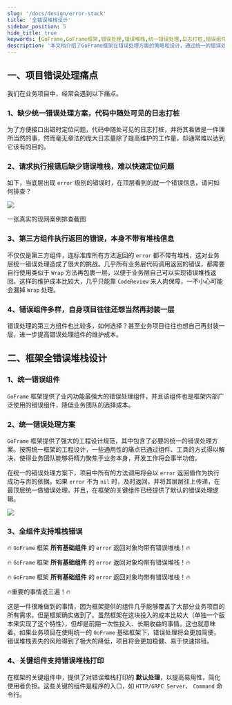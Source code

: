 ```yaml
---
slug: '/docs/design/error-stack'
title: '全错误堆栈设计'
sidebar_position: 5
hide_title: true
keywords: [GoFrame,GoFrame框架,错误处理,错误堆栈,统一错误处理,日志打桩,错误组件,堆栈信息,第三方组件,错误返回]
description: '本文档介绍了GoFrame框架在错误处理方面的策略和设计，通过统一的错误处理方案和错误组件，解决了项目中常见的错误堆栈缺失和日志冗余等问题。GoFrame框架的全组件支持错误堆栈功能，降低了错误排查和维护的成本，提高了项目的稳定性和易用性。'
---
```


## 一、项目错误处理痛点

我们在业务项目中，经常会遇到以下痛点。

### 1、缺少统一错误处理方案，代码中随处可见的日志打桩

为了方便接口出错时定位问题，代码中随处可见的日志打桩，并将其看做是一件理所当然的事，然而毫无章法的庞大日志量除了提高维护的工作量，却通常难以达到它该有的目的。

### 2、请求执行报错后缺少错误堆栈，难以快速定位问题

如下，当底层出现 `error` 级别的错误时，在顶层看到的就一个错误信息，请问如何排查？

![](/markdown/d0a2ecfa83e3b3107e38a519bacf0f17.png)

一张真实的现网案例排查截图

### 3、第三方组件执行返回的错误，本身不带有堆栈信息

不仅仅是第三方组件，连标准库所有方法返回的 `error` 都不带有堆栈，这对业务层统一错误处理造成了很大的挑战。几乎所有业务层代码调用返回的错误，都需要自行使用类似于 `Wrap` 方法再包裹一层，以便于业务层自己可以实现错误堆栈返回。这样的维护成本比较大，几乎只能靠 `CodeReview` 来人肉保障，一不小心可能会漏掉 `Wrap` 处理。

### 4、错误组件多样，自身项目往往还想当然再封装一层

错误处理的第三方组件也比较多，如何选择？甚至业务项目往往也想自己再封装一层，进一步提高错误处理组件的维护成本。

## 二、框架全错误堆栈设计

### 1、统一错误组件

`GoFrame` 框架提供了业内功能最强大的错误处理组件，并且该组件也是框架内部广泛使用的错误组件，降低业务团队的选择成本。

### 2、统一错误处理方案

`GoFrame` 框架提供了强大的工程设计规范，其中包含了必要的统一的错误处理方案。按照统一框架的工程设计，一些通用性的痛点已通过组件、工具的方式得以解决，使得业务团队能够将精力聚焦于业务本身，开发工作将会事半功倍。

在统一的错误处理方案下，项目中所有的方法调用将会以 `error` 返回值作为执行成功与否的依据。如果 `error` 不为 `nil` 时，及时返回，并将其层层往上传递，在最顶层统一做错误处理。并且，在框架的关键组件已经提供了默认的错误处理逻辑。

![](/markdown/0237be84e57c222bd476dad67a883253.png)

### 3、全组件支持堆栈错误

🔥 `GoFrame` 框架 **所有基础组件** 的 `error` 返回对象均带有错误堆栈！🔥

🔥 `GoFrame` 框架 **所有基础组件** 的 `error` 返回对象均带有错误堆栈！🔥

🔥 `GoFrame` 框架 **所有基础组件** 的 `error` 返回对象均带有错误堆栈！🔥

🔥重要的事情说三遍！🔥

这是一件很难做到的事情，因为框架提供的组件几乎能够覆盖了大部分业务项目的所有需求，但是框架确实做到了。虽然框架在这块投入的成本比较大（单独一个版本来实现了这个特性），但却是前期一次性投入、长期收益的事情。这也就意味着，如果业务项目在使用统一的 `GoFrame` 基础框架下，错误处理将会更加简便，错误堆栈丢失的风险得到了极大的降低，项目将会更加稳健、易于快速排错。

### 4、关键组件支持错误堆栈打印

在框架的关键组件中，提供了对错误堆栈打印的 **默认处理**，以提高易用性，简化使用者负担。这些关键的组件是程序的入口，如 `HTTP/GRPC Server`、 `Command` 命令行。